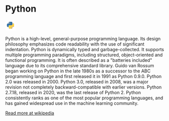# Python

![Python](./Python.png)

Python is a high-level, general-purpose programming language. Its design philosophy emphasizes code readability with the use of significant indentation. Python is dynamically typed and garbage-collected. It supports multiple programming paradigms, including structured, object-oriented and functional programming. It is often described as a "batteries included" language due to its comprehensive standard library. Guido van Rossum began working on Python in the late 1980s as a successor to the ABC programming language and first released it in 1991 as Python 0.9.0. Python 2.0 was released in 2000. Python 3.0, released in 2008, was a major revision not completely backward-compatible with earlier versions. Python 2.7.18, released in 2020, was the last release of Python 2. Python consistently ranks as one of the most popular programming languages, and has gained widespread use in the machine learning community.

 [Read more at wikipedia](https://en.wikipedia.org/wiki/Python_(programming_language))